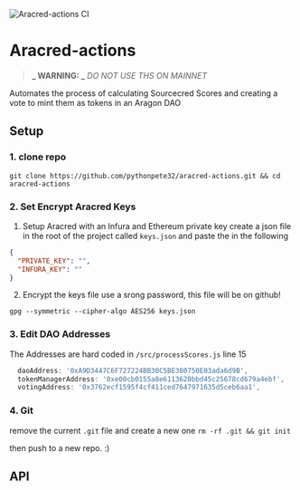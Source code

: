 ![Aracred-actions CI](https://github.com/pythonpete32/aracred-actions/workflows/Aracred-actions%20CI/badge.svg)
# Aracred-actions

> **_ WARNING: _** _DO NOT USE THS ON MAINNET_

Automates the process of calculating Sourcecred Scores and creating a vote to mint them as tokens in an Aragon DAO

## Setup

### 1. clone repo

```
git clone https://github.com/pythonpete32/aracred-actions.git && cd aracred-actions
```

### 2. Set Encrypt Aracred Keys

1. Setup Aracred with an Infura and Ethereum private key
   create a json file in the root of the project called `keys.json` and paste the in the following

```json
{
  "PRIVATE_KEY": "",
  "INFURA_KEY": ""
}
```

2. Encrypt the keys file
   use a srong password, this file will be on github!

```
gpg --symmetric --cipher-algo AES256 keys.json
```

### 3. Edit DAO Addresses

The Addresses are hard coded in `/src/processScores.js` line 15

```js
  daoAddress: '0xA9D3447C6F727224BB30C5BE380750E03ada6d9B',
  tokenManagerAddress: '0xe00cb0155a8e6113620bbd45c25678cd679a4ebf',
  votingAddress: '0x3762ecf1595f4cf411ced7647971635d5ceb6aa1',
```

### 4. Git

remove the current `.git` file and create a new one
`rm -rf .git && git init`

then push to a new repo. :)

## API
